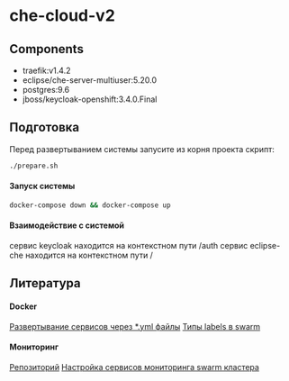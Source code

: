# che-cloud-v2

## Components

  - traefik:v1.4.2
  - eclipse/che-server-multiuser:5.20.0
  - postgres:9.6
  - jboss/keycloak-openshift:3.4.0.Final

## Подготовка

Перед развертыванием системы запусите из корня проекта скрипт:

```sh
./prepare.sh
```

#### Запуск системы

```sh
docker-compose down && docker-compose up
```

#### Взаимодействие с системой
сервис keycloak находится на контекстном пути /auth
сервис eclipse-che находится на контекстном пути /

## Литература
#### Docker
[Развертывание сервисов через *.yml файлы](http://training.play-with-docker.com/traefik-load-balancing/)
[Типы labels в swarm](https://docs.docker.com/engine/reference/commandline/service_create/#specify-service-constraints-constraint)
#### Мониторинг
[Репозиторий](https://github.com/botleg/swarm-monitoring.git)
[Настройка сервисов мониторинга swarm кластера](https://habrahabr.ru/company/southbridge/blog/327670/)
